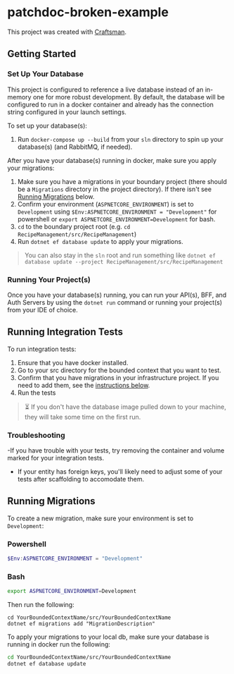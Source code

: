 # patchdoc-broken-example

This project was created with [Craftsman](https://github.com/pdevito3/craftsman).

## Getting Started
### Set Up Your Database
This project is configured to reference a live database instead of an in-memory one for more robust development. 
By default, the database will be configured to run in a docker container and already has the connection 
string configured in your launch settings.

To set up your database(s):
1. Run `docker-compose up --build` from your `sln` directory to spin up your database(s) (and RabbitMQ, if needed).

After you have your database(s) running in docker, make sure you apply your migrations:
1. Make sure you have a migrations in your boundary project (there should be a `Migrations` directory in the project directory). 
If there isn't see [Running Migrations](#running-migrations) below.
2. Confirm your environment (`ASPNETCORE_ENVIRONMENT`) is set to `Development` using 
`$Env:ASPNETCORE_ENVIRONMENT = "Development"` for powershell or `export ASPNETCORE_ENVIRONMENT=Development` for bash.
3. `cd` to the boundary project root (e.g. `cd RecipeManagement/src/RecipeManagement`)
4. Run `dotnet ef database update` to apply your migrations. 

> You can also stay in the `sln` root and 
run something like `dotnet ef database update --project RecipeManagement/src/RecipeManagement`

### Running Your Project(s)
Once you have your database(s) running, you can run your API(s), BFF, and Auth Servers by using 
the `dotnet run` command or running your project(s) from your IDE of choice.   

## Running Integration Tests
To run integration tests:

1. Ensure that you have docker installed.
2. Go to your src directory for the bounded context that you want to test.
3. Confirm that you have migrations in your infrastructure project. If you need to add them, see the [instructions below](#running-migrations).
4. Run the tests

> ⏳ If you don't have the database image pulled down to your machine, they will take some time on the first run.

### Troubleshooting
-If you have trouble with your tests, try removing the container and volume marked for your integration tests.
- If your entity has foreign keys, you'll likely need to adjust some of your tests after scaffolding to accomodate them.

## Running Migrations
To create a new migration, make sure your environment is set to `Development`:

### Powershell
```powershell
$Env:ASPNETCORE_ENVIRONMENT = "Development"
```

### Bash
```bash
export ASPNETCORE_ENVIRONMENT=Development
```

Then run the following:

```shell
cd YourBoundedContextName/src/YourBoundedContextName
dotnet ef migrations add "MigrationDescription"
```

To apply your migrations to your local db, make sure your database is running in docker run the following:

```bash
cd YourBoundedContextName/src/YourBoundedContextName
dotnet ef database update
```
